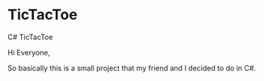 # TicTacToe
C# TicTacToe


Hi Everyone,

So basically this is a small project that my friend and I decided to do in C#.
